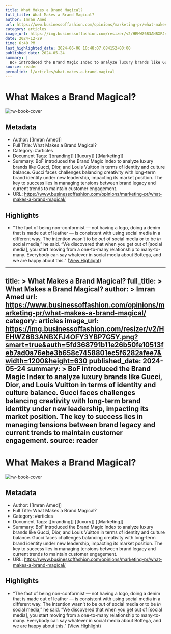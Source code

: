 ```yaml
---
title: What Makes a Brand Magical?
full_title: What Makes a Brand Magical?
author: Imran Amed
url: https://www.businessoffashion.com/opinions/marketing-pr/what-makes-a-brand-magical/
category: articles
image_url: https://img.businessoffashion.com/resizer/v2/HEHWZ6B3ANBXFJ4OFY3YBP7G5Y.png?smart=true&auth=5fd368791b11e26b50fe10513feb7ad0a76ebe3b658c7458801ec5f6282afee7&width=1200&height=630
date: 2024-12-29
time: 6:40 PM
last_highlighted_date: 2024-06-06 10:48:07.684152+00:00
published_date: 2024-05-24
summary: |
  BoF introduced the Brand Magic Index to analyze luxury brands like Gucci, Dior, and Louis Vuitton in terms of identity and culture balance. Gucci faces challenges balancing creativity with long-term brand identity under new leadership, impacting its market position. The key to success lies in managing tensions between brand legacy and current trends to maintain customer engagement.
source: reader
permalink: l/articles/what-makes-a-brand-magical
---
```

# What Makes a Brand Magical?

![rw-book-cover](https://img.businessoffashion.com/resizer/v2/HEHWZ6B3ANBXFJ4OFY3YBP7G5Y.png?smart=true&auth=5fd368791b11e26b50fe10513feb7ad0a76ebe3b658c7458801ec5f6282afee7&width=1200&height=630)

## Metadata
- Author: [[Imran Amed]]
- Full Title: What Makes a Brand Magical?
- Category: #articles
- Document Tags: [[branding]] [[luxury]] [[Marketing]] 
- Summary: BoF introduced the Brand Magic Index to analyze luxury brands like Gucci, Dior, and Louis Vuitton in terms of identity and culture balance. Gucci faces challenges balancing creativity with long-term brand identity under new leadership, impacting its market position. The key to success lies in managing tensions between brand legacy and current trends to maintain customer engagement.
- URL: https://www.businessoffashion.com/opinions/marketing-pr/what-makes-a-brand-magical/

## Highlights
- “The fact of being non-conformist — not having a logo, doing a denim that is made out of leather — is consistent with using social media in a different way. The intention wasn’t to be *out* of social media or to be *in* social media,” he said. “We discovered that when you get out of [social media], you start moving from a one-to-many relationship to many-to-many. Everybody can say whatever in social media about Bottega, and we are happy about this.” ([View Highlight](https://read.readwise.io/read/01hzn31bzsr9chksg425hw0eap))


---
title: >
  What Makes a Brand Magical?
full_title: >
  What Makes a Brand Magical?
author: >
  Imran Amed
url: https://www.businessoffashion.com/opinions/marketing-pr/what-makes-a-brand-magical/
category: articles
image_url: https://img.businessoffashion.com/resizer/v2/HEHWZ6B3ANBXFJ4OFY3YBP7G5Y.png?smart=true&auth=5fd368791b11e26b50fe10513feb7ad0a76ebe3b658c7458801ec5f6282afee7&width=1200&height=630
published_date: 2024-05-24
summary: >
  BoF introduced the Brand Magic Index to analyze luxury brands like Gucci, Dior, and Louis Vuitton in terms of identity and culture balance. Gucci faces challenges balancing creativity with long-term brand identity under new leadership, impacting its market position. The key to success lies in managing tensions between brand legacy and current trends to maintain customer engagement.
source: reader
---
# What Makes a Brand Magical?

![rw-book-cover](https://img.businessoffashion.com/resizer/v2/HEHWZ6B3ANBXFJ4OFY3YBP7G5Y.png?smart=true&auth=5fd368791b11e26b50fe10513feb7ad0a76ebe3b658c7458801ec5f6282afee7&width=1200&height=630)

## Metadata
- Author: [[Imran Amed]]
- Full Title: What Makes a Brand Magical?
- Category: #articles
- Document Tags: [[branding]] [[luxury]] [[Marketing]] 
- Summary: BoF introduced the Brand Magic Index to analyze luxury brands like Gucci, Dior, and Louis Vuitton in terms of identity and culture balance. Gucci faces challenges balancing creativity with long-term brand identity under new leadership, impacting its market position. The key to success lies in managing tensions between brand legacy and current trends to maintain customer engagement.
- URL: https://www.businessoffashion.com/opinions/marketing-pr/what-makes-a-brand-magical/

## Highlights
- “The fact of being non-conformist — not having a logo, doing a denim that is made out of leather — is consistent with using social media in a different way. The intention wasn’t to be *out* of social media or to be *in* social media,” he said. “We discovered that when you get out of [social media], you start moving from a one-to-many relationship to many-to-many. Everybody can say whatever in social media about Bottega, and we are happy about this.” ([View Highlight](https://read.readwise.io/read/01hzn31bzsr9chksg425hw0eap))


